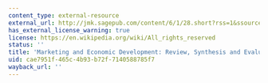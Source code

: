 ```yaml
---
content_type: external-resource
external_url: http://jmk.sagepub.com/content/6/1/28.short?rss=1&ssource=mfc
has_external_license_warning: true
license: https://en.wikipedia.org/wiki/All_rights_reserved
status: ''
title: 'Marketing and Economic Development: Review, Synthesis and Evaluation'
uid: cae7951f-465c-4b93-b72f-7140588785f7
wayback_url: ''
---
```

